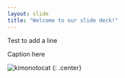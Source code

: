 ```yaml
---
layout: slide
title: "Welcome to our slide deck!"
---
```

Test to add a line 

Caption here

![kimonotocat](https://octodex.github.com/images/kimonotocat.png)
{: .center}
